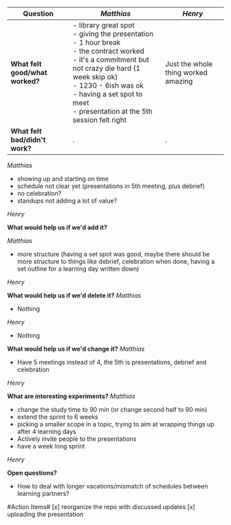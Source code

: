 |         Question           |             _Matthias_           |          _Henry_            |
|----------------------------|----------------------------------|-----------------------------| 
|**What felt good/what worked?**|- library great spot <br> - giving the presentation <br> - 1 hour break <br>- the contract worked <br> - it's a commitment but not crazy die hard (1 week skip ok) <br> - 1230 - 6ish was ok <br> - having a set spot to meet <br> - presentation at the 5th session felt right|Just the whole thing worked amazing |
|**What felt bad/didn't work?**| . | .  |

_Matthias_
- showing up and starting on time
- schedule not clear yet (presentations in 5th meeting, plus debrief)
- no celebration?
- standups not adding a lot of value?

_Henry_

**What would help us if we'd add it?**

_Matthias_
- more structure (having a set spot was good, maybe there should be more structure to things like debrief, celebration when done, having a set outline for a learning day written down)

_Henry_

**What would help us if we'd delete it?**
_Matthias_
- Nothing

_Henry_
- Nothing

**What would help us if we'd change it?**
_Matthias_
- Have 5 meetings instead of 4, the 5th is presentations, debrief and celebration

_Henry_

**What are interesting experiments?**
_Matthias_
- change the study time to 90 min (or change second half to 90 min)
- extend the sprint to 6 weeks
- picking a smaller scope in a topic, trying to aim at wrapping things up after 4 learning days
- Actively invite people to the presentations
- have a week long sprint

_Henry_

**Open questions?**
- How to deal with longer vacations/mismatch of schedules between learning partners?

#Action Items#
[x] reorganize the repo with discussed updates
[x] uploading the presentation

